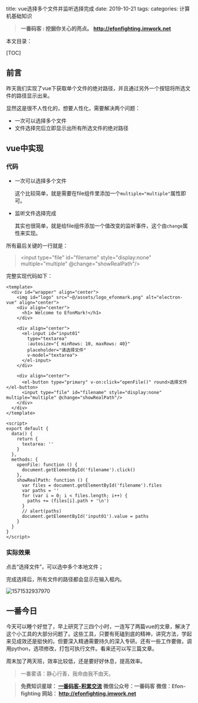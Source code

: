 title: vue选择多个文件并监听选择完成
date: 2019-10-21
tags: 
categories: 计算机基础知识

> **一番码客 : 挖掘你关心的亮点。**
> **http://efonfighting.imwork.net**

本文目录：

[TOC]

## 前言

昨天我们实现了vue下获取单个文件的绝对路径，并且通过另外一个按钮将所选文件的路径显示出来。

显然这是很不人性化的，想要人性化，需要解决两个问题：

* 一次可以选择多个文件
* 文件选择完后立即显示出所有所选文件的绝对路径

<!-- more -->

## vue中实现

### 代码

* 一次可以选择多个文件

  这个比较简单，就是需要在file组件里添加一个`multiple="multiple"`属性即可。

* 监听文件选择完成

  其实也很简单，就是给file组件添加一个值改变的监听事件，这个由`change`属性来实现。

所有最后关键的一行就是：

> <input type="file" id="filename" style="display:none" multiple="multiple" @change="showRealPath"/>

完整实现代码如下：

```vue
<template>
  <div id="wrapper" align="center">
    <img id="logo" src="~@/assets/logo_efonmark.png" alt="electron-vue" align="center">
    <div align="center">
      <h1> Welcome to EfonMark!</h1>
    </div>

    <div align="center">
      <el-input id="input01"
        type="textarea"
        :autosize="{ minRows: 10, maxRows: 40}"
        placeholder="请选择文件"
        v-model="textarea">
      </el-input>
    </div>

    <div align="center">
      <el-button type="primary" v-on:click="openFile()" round>选择文件</el-button>
      <input type="file" id="filename" style="display:none" multiple="multiple" @change="showRealPath"/>
    </div>
  </div>
</template>

<script>
export default {
  data() {
    return {
      textarea: ''
    }
  },
  methods: {
    openFile: function () {
      document.getElementById('filename').click()
    },
    showRealPath: function () {
      var files = document.getElementById('filename').files
      var paths = ''
      for (var i = 0; i < files.length; i++) {
        paths += (files[i].path + '\n')
      }
      // alert(paths)
      document.getElementById('input01').value = paths
    }
  }
}
</script>
```

### 实际效果

点击“选择文件”，可以选中多个本地文件；

完成选择后，所有文件的路径都会显示在输入框内。

![1571532937970](E:\01_blog\efonmark-blog\03-计算机基础知识\2019-10-20-vue选择多个文件并监听选择完成\01.png)



## 一番今日

今天可以睡个好觉了，早上研究了三四个小时，一连写了两篇vue的文章，解决了这个小工具的大部分问题了。这些工具，只要有死磕到底的精神，讲究方法，学起来见成效还是挺快的。但要深入精通需要持久的深入专研。还有一些工作要做，调用python，选项修改，打包可执行文件。看来还可以写三篇文章。

周末加了两天班，效率比较低，还是要好好休息，提高效率。

> 一番雾语：静心行善，我命由我不由天。



> **免费知识星球： [一番码客-积累交流]([wwww](https://t.zsxq.com/NRVBURr))**
> **微信公众号：一番码客**
> **微信：Efon-fighting**
> **网站： http://efonfighting.imwork.net**